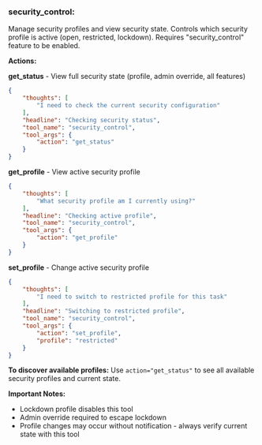### security_control:
Manage security profiles and view security state.
Controls which security profile is active (open, restricted, lockdown).
Requires "security_control" feature to be enabled.

**Actions:**

**get_status** - View full security state (profile, admin override, all features)
~~~json
{
    "thoughts": [
        "I need to check the current security configuration"
    ],
    "headline": "Checking security status",
    "tool_name": "security_control",
    "tool_args": {
        "action": "get_status"
    }
}
~~~

**get_profile** - View active security profile
~~~json
{
    "thoughts": [
        "What security profile am I currently using?"
    ],
    "headline": "Checking active profile",
    "tool_name": "security_control",
    "tool_args": {
        "action": "get_profile"
    }
}
~~~

**set_profile** - Change active security profile
~~~json
{
    "thoughts": [
        "I need to switch to restricted profile for this task"
    ],
    "headline": "Switching to restricted profile",
    "tool_name": "security_control",
    "tool_args": {
        "action": "set_profile",
        "profile": "restricted"
    }
}
~~~

**To discover available profiles:**
Use `action="get_status"` to see all available security profiles and current state.

**Important Notes:**
- Lockdown profile disables this tool
- Admin override required to escape lockdown
- Profile changes may occur without notification - always verify current state with this tool
